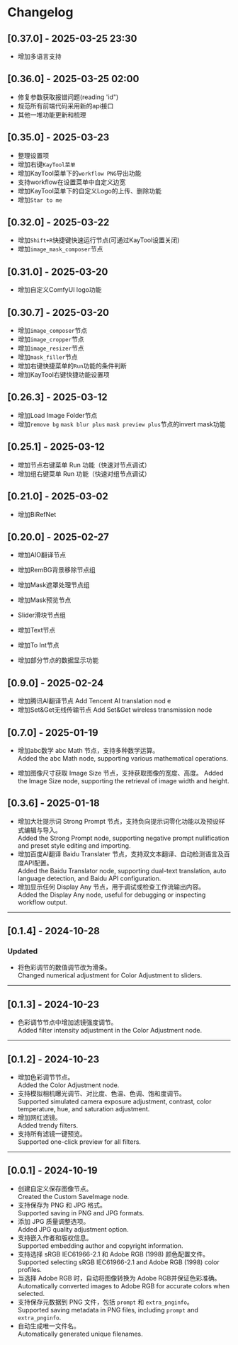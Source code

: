 # Changelog

## [0.37.0] - 2025-03-25 23:30

- 增加多语言支持

## [0.36.0] - 2025-03-25 02:00

- 修复参数获取报错问题(reading 'id")
- 规范所有前端代码采用新的api接口
- 其他一堆功能更新和梳理


## [0.35.0] - 2025-03-23
- 整理设置项
- 增加右键`KayTool菜单` 
- 增加KayTool菜单下的`workflow PNG`导出功能
- 支持workflow在设置菜单中自定义边宽
- 增加KayTool菜单下的自定义Logo的上传、删除功能
- 增加`Star to me`

## [0.32.0] - 2025-03-22
- 增加`Shift+R`快捷键快速运行节点(可通过KayTool设置关闭)
- 增加`image_mask_composer`节点

## [0.31.0] - 2025-03-20
- 增加自定义ComfyUI logo功能

## [0.30.7] - 2025-03-20

- 增加`image_composer`节点
- 增加`image_cropper`节点
- 增加`image_resizer`节点
- 增加`mask_filler`节点
- 增加右键快捷菜单的`Run`功能的条件判断
- 增加KayTool右键快捷功能设置项


## [0.26.3] - 2025-03-12

- 增加Load Image Folder节点
- 增加`remove bg` `mask blur plus` `mask preview plus`节点的invert mask功能

## [0.25.1] - 2025-03-12

- 增加节点右键菜单 Run 功能（快速对节点调试）
- 增加组右键菜单 Run 功能（快速对组节点调试）

## [0.21.0] - 2025-03-02

- 增加BiRefNet

## [0.20.0] - 2025-02-27

- 增加AIO翻译节点

- 增加RemBG背景移除节点组

- 增加Mask遮罩处理节点组

- 增加Mask预览节点

- Slider滑块节点组

- 增加Text节点

- 增加To Int节点

- 增加部分节点的数据显示功能

## [0.9.0] - 2025-02-24

- 增加腾讯AI翻译节点
  Add Tencent AI translation nod
  e
- 增加Set&Get无线传输节点
  Add Set&Get wireless transmission node


## [0.7.0] - 2025-01-19

- 增加abc数学 abc Math 节点，支持多种数学运算。  
  Added the abc Math node, supporting various mathematical operations.
  
- 增加图像尺寸获取 Image Size 节点，支持获取图像的宽度、高度。
  Added the Image Size node, supporting the retrieval of image width and height.  


## [0.3.6] - 2025-01-18

- 增加大壮提示词 Strong Prompt 节点，支持负向提示词零化功能以及预设样式编辑与导入。  
  Added the Strong Prompt node, supporting negative prompt nullification and preset style editing and importing.  
- 增加百度AI翻译 Baidu Translater 节点，支持双文本翻译、自动检测语言及百度API配置。  
  Added the Baidu Translator node, supporting dual-text translation, auto language detection, and Baidu API configuration.  
- 增加显示任何 Display Any 节点，用于调试或检查工作流输出内容。  
  Added the Display Any node, useful for debugging or inspecting workflow output.  

---

## [0.1.4] - 2024-10-28
### Updated
- 将色彩调节的数值调节改为滑条。  
  Changed numerical adjustment for Color Adjustment to sliders.  

---

## [0.1.3] - 2024-10-23

- 色彩调节节点中增加滤镜强度调节。  
  Added filter intensity adjustment in the Color Adjustment node.  

---

## [0.1.2] - 2024-10-23

- 增加色彩调节节点。  
  Added the Color Adjustment node.  
- 支持模拟相机曝光调节、对比度、色温、色调、饱和度调节。  
  Supported simulated camera exposure adjustment, contrast, color temperature, hue, and saturation adjustment.  
- 增加网红滤镜。  
  Added trendy filters.  
- 支持所有滤镜一键预览。  
  Supported one-click preview for all filters.  

---

## [0.0.1] - 2024-10-19

- 创建自定义保存图像节点。  
  Created the Custom SaveImage node.  
- 支持保存为 PNG 和 JPG 格式。  
  Supported saving in PNG and JPG formats.  
- 添加 JPG 质量调整选项。  
  Added JPG quality adjustment option.  
- 支持嵌入作者和版权信息。  
  Supported embedding author and copyright information.  
- 支持选择 sRGB IEC61966-2.1 和 Adobe RGB (1998) 颜色配置文件。  
  Supported selecting sRGB IEC61966-2.1 and Adobe RGB (1998) color profiles.  
- 当选择 Adobe RGB 时，自动将图像转换为 Adobe RGB并保证色彩准确。  
  Automatically converted images to Adobe RGB for accurate colors when selected.  
- 支持保存元数据到 PNG 文件，包括 `prompt` 和 `extra_pnginfo`。  
  Supported saving metadata in PNG files, including `prompt` and `extra_pnginfo`.  
- 自动生成唯一文件名。  
  Automatically generated unique filenames.  
